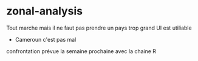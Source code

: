 # zonal-analysis

Tout marche mais il ne faut pas prendre un pays trop grand UI est utiliable
- Cameroun c'est pas mal

confrontation prévue la semaine prochaine avec la chaine R

